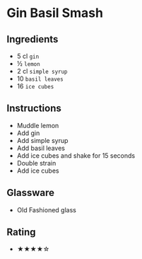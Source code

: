 # Gin Basil Smash

## Ingredients
- 5 cl `gin`
- ½ `lemon`
- 2 cl `simple syrup`
- 10 `basil leaves`
- 16 `ice cubes`

## Instructions
- Muddle lemon
- Add gin
- Add simple syrup
- Add basil leaves
- Add ice cubes and shake for 15 seconds
- Double strain
- Add ice cubes

## Glassware
- Old Fashioned glass

## Rating
- ★★★★☆